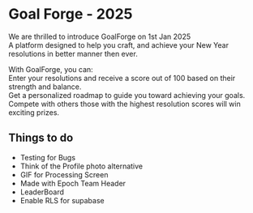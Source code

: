 # Goal Forge - 2025

We are thrilled to introduce GoalForge on 1st Jan 2025 \
A platform designed to help you craft, and achieve your New Year resolutions in better manner then ever.

With GoalForge, you can: \
Enter your resolutions and receive a score out of 100 based on their strength and balance. \
Get a personalized roadmap to guide you toward achieving your goals. \
Compete with others those with the highest resolution scores will win exciting prizes.

## Things to do

- Testing for Bugs
- Think of the Profile photo alternative
- GIF for Processing Screen
- Made with Epoch Team Header
- LeaderBoard
- Enable RLS for supabase
